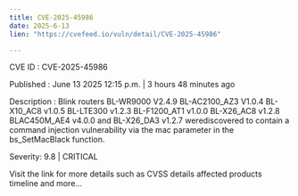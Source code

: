```yaml
---
title: CVE-2025-45986
date: 2025-6-13
lien: "https://cvefeed.io/vuln/detail/CVE-2025-45986"

---
```


CVE ID : CVE-2025-45986

Published :  June 13
2025
12:15 p.m. | 3 hours
48 minutes ago

Description : Blink routers BL-WR9000 V2.4.9
BL-AC2100_AZ3 V1.0.4
BL-X10_AC8 v1.0.5
BL-LTE300 v1.2.3
BL-F1200_AT1 v1.0.0
BL-X26_AC8 v1.2.8
BLAC450M_AE4 v4.0.0 and BL-X26_DA3 v1.2.7 werediscovered to contain a command injection vulnerability via the mac parameter in the bs_SetMacBlack function.

Severity: 9.8 | CRITICAL

Visit the link for more details
such as CVSS details
affected products
timeline
and more...
